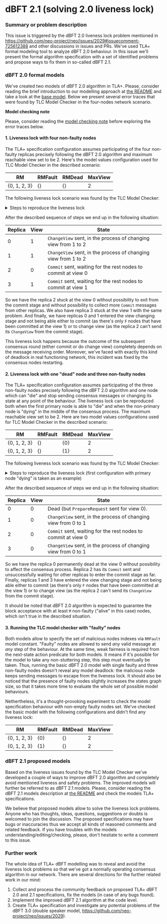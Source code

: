 # dBFT 2.1 (solving 2.0 liveness lock)

### Summary or problem description

This issue is triggered by the dBFT 2.0 liveness lock problem mentioned in
https://github.com/neo-project/neo/issues/2029#issuecomment-725612388 and other
discussions in issues and PRs. We've used TLA+ formal modeling tool to analyze
dBFT 2.0 behaviour. In this issue we'll present the formal algorithm specification
with a set of identified problems and propose ways to fix them in so-called dBFT 2.1.

### dBFT 2.0 formal models

We've created two models of dBFT 2.0 algorithm in TLA+. Please, consider reading
the brief introduction to our modelling approach at
[the README](https://github.com/roman-khimov/dbft/tree/master/formal-models/README.md#dbft-formal-models)
and take a look at the [base model](https://github.com/roman-khimov/dbft/tree/master/formal-models/dbft/dbft.tla).
Below we present several error traces that were found by TLC Model Checker in the
four-nodes network scenario.

**Model checking note**

Please, consider reading the [model checking note](https://github.com/roman-khimov/dbft/tree/master/formal-models#model-checking-note)
before exploring the error traces below.

#### 1. Liveness lock with four non-faulty nodes

The TLA+ specification configuration assumes participating of the four non-faulty
replicas precisely following the dBFT 2.0 algorithm and maximum reachable view set to be 2.
Here's the model values configuration used for TLC Model Checker in the described scenario:

| RM           | RMFault | RMDead | MaxView |
|--------------|---------|--------|---------|
| {0, 1, 2, 3} | {}      | {}     | 2       |

The following liveness lock scenario was found by the TLC Model Checker:

<details>
<summary>Steps to reproduce the liveness lock</summary>

1. The primary (at view 0) replica 0 sends the `PrepareRequest` message.
2. The primary (at view 0) replica 0 decides to change its view (possible on timeout) and sends the `ChangeView` message.
3. The backup (at view 0) replica 1 receives the `PrepareRequest` of view 0 and broadcasts its `PrepareResponse`.
4. The backup (at view 0) replica 1 decides to change its view (possible on timeout) and sends the `ChangeView` message.
5. The backup (at view 0) replica 2 receives the `PrepareRequest` of view 0 and broadcasts its `PrepareResponse`.
6. The backup (at view 0) replica 2 collects `M` prepare messages (from itself and replicas 0, 1) and broadcasts the `Commit` message for view 0.
7. The backup (at view 0) replica 3 decides to change its view (possible on timeout) and sends the `ChangeView` message.
8. The primary (at view 0) replica 0 collects `M` `ChangeView` messages (from itself and replicas 1, 3) and changes its view to 1.
9. The backup (at view 0) replica 1 collects `M` `ChangeView` messages (from itself and replicas 0, 3) and changes its view to 1.
10. The primary (at view 1) replica 1 sends the `PrepareRequest` message.
11. The backup (at view 1) replica 0 receives the `PrepareResuest` of view 1 and sends the `PrepareResponse`.
12. The backup (at view 1) replica 0 decides to change its view (possible on timeout) and sends the `ChangeView` message.
13. The primary (at view 1) replica 1 decides to change its view (possible on timeout) and sends the `ChangeView` message.
14. The backup (at view 0) replica 3 collects `M` `ChangeView` messages (from itself and replicas 0, 1) and changes its view to 1.
15. The backup (at view 1) replica 3 receives `PrepareRequest` of view 1 and broadcasts its `PrepareResponse`.
16. The backup (at view 1) replica 3 collects `M` prepare message and broadcasts the `Commit` message for view 1.
17. The rest of undelivered messages eventually reaches their receivers, but it doesn't change the node's states.

Here's the [TLC error trace](./base_deadlock1_dl.txt) attached.

</details>

After the described sequence of steps we end up in the following situation:
 
| Replica | View | State                                                          |
|---------|------|----------------------------------------------------------------|
| 0       | 1    | `ChangeView` sent, in the process of changing view from 1 to 2 |
| 1       | 1    | `ChangeView` sent, in the process of changing view from 1 to 2 |
| 2       | 0    | `Commit` sent, waiting for the rest nodes to commit at view 0  |
| 3       | 1    | `Commit` sent, waiting for the rest nodes to commit at view 1  |

So we have the replica 2 stuck at the view 0 without possibility to exit from the commit
stage and without possibility to collect more `Commit` messages from other replicas.
We also have replica 3 stuck at the view 1 with the same problem. And finally, we have
replicas 0 and 1 entered the view changing stage and not being able either to commit (as
there's only `F` nodes that have been committed at the view 1) or to change view (as the
replica 2 can't send its `ChangeView` from the commit stage).

This liveness lock happens because the outcome of the subsequent consensus round (either
commit or do change view) completely depends on the message receiving order. Moreover,
we've faced with exactly this kind of deadlock in real functioning network, this incident
was fixed by the consensus nodes restarting.
 
#### 2. Liveness lock with one "dead" node and three non-faulty nodes

The TLA+ specification configuration assumes participating of the three non-faulty
nodes precisely following the dBFT 2.0 algorithm and one node which can "die" and stop sending
consensus messages or changing its state at any point of the behaviour. The liveness lock can
be reproduced both when the first primary node is able to "die" and when the non-primary node
is "dying" in the middle of the consensus process. The maximum reachable view set to be 2. 
Here are two model values configurations used for TLC Model Checker in the described scenario:

| RM           | RMFault | RMDead | MaxView |
|--------------|---------|--------|---------|
| {0, 1, 2, 3} | {}      | {0}    | 2       |
| {0, 1, 2, 3} | {}      | {1}    | 2       |


The following liveness lock scenario was found by the TLC Model Checker:

<details>
<summary>Steps to reproduce the liveness lock (first configuration with primary node "dying" is taken as an example)</summary>

1. The primary (at view 0) replica 0 sends the `PrepareRequest` message.
2. The primary (at view 0) replica is "dying" and can't send or handle any consensus messages further.
3. The backup (at view 0) replica 1 receives the `PrepareRequest` of view 0 and broadcasts its `PrepareResponse`.
4. The backup (at view 0) replica 1 decides to change its view (possible on timeout) and sends the `ChangeView` message.
5. The backup (at view 0) replica 2 receives the `PrepareRequest` of view 0 and broadcasts its `PrepareResponse`.
6. The backup (at view 0) replica 2 collects `M` prepare messages (from itself and replicas 0, 1) and broadcasts the `Commit` message for view 0.
7. The backup (at view 0) replica 3 decides to change its view (possible on timeout) and sends the `ChangeView` message.

Here's the TLC error traces attached:
 * [TLC error trace for the first configuration (primary is "dying")](./base_deadlock2_dl.txt)
 * [TLC error trace for the second configuration (non-primary is "dying")](./base_deadlock3_dl.txt)

</details>

After the described sequence of steps we end up in the following situation:
 
| Replica | View | State                                                          |
|---------|------|----------------------------------------------------------------|
| 0       | 0    | Dead (but `PrepareRequest` sent for view 0).                   |
| 1       | 0    | `ChangeView` sent, in the process of changing view from 0 to 1 |
| 2       | 0    | `Commit` sent, waiting for the rest nodes to commit at view 0  |
| 3       | 0    | `ChangeView` sent, in the process of changing view from 0 to 1 |

So we have the replica 0 permanently dead at the view 0 without possibility to affect
the consensus process. Replica 2 has its `Commit` sent and unsuccessfully waiting for
other replicas to enter the commit stage as far. Finally, replicas 1 and 3 have entered
the view changing stage and not being able either to commit (as there's only `F` nodes
that have been committed at the view 1) or to change view (as the replica 2 can't send
its `ChangeView` from the commit stage).

It should be noted that dBFT 2.0 algorithm is expected to guarantee the block acceptance
with at least `M` non-faulty ("alive" in this case) nodes, which isn't true in the
described situation.

#### 3. Running the TLC model checker with "faulty" nodes

Both models allow to specify the set of malicious nodes indexes via `RMFault` model
constant. "Faulty" nodes are allowed to send *any* valid message at *any* step of
the behaviour. At the same time, weak fairness is required from the next-state
action predicate for both models. It means if it's possible for the model to take
any non-stuttering step, this step must eventually be taken. Thus, running the
basic dBFT 2.0 model with single faulty and three non-faulty nodes doesn't reveal
any model deadlock: the malicious node keeps sending messages to escape
from the liveness lock. It should also be noticed that the presence of faulty
nodes slightly increases the states graph size, so that it takes more time to
evaluate the whole set of possible model behaviours.

Nethertheless, it's a thought-provoking experiment to check the model specification
behaviour with non-empty faulty nodes set. We've checked the basic model with the
following configurations and didn't find any liveness lock:

| RM           | RMFault | RMDead | MaxView |
|--------------|---------|--------|---------|
| {0, 1, 2, 3} | {0}      | {}    | 2       |
| {0, 1, 2, 3} | {1}      | {}    | 2       |

### dBFT 2.1 proposed models

Based on the liveness issues found by the TLC Model Checker we've developed a couple
of ways to improve dBFT 2.0 algorithm and completely avoid mentioned liveness and
safety problems. The improved models will further be referred to as dBFT 2.1 models.
Please, consider reading the dBFT 2.1 models description at
[the README](https://github.com/roman-khimov/dbft/tree/master/formal-models/README.md#proposed-dbft-21-models)
and check the models TLA+ specifications.

We believe that proposed models allow to solve the liveness lock problems. Anyone
who has thoughts, ideas, questions, suggestions or doubts is welcomed to join the
discussion. The proposed specifications may have bugs or inaccuracies thus we
accept all kinds of reasoned comments and related feedback. If you have troubles
with the models understanding/editing/checking, please, don't hesitate to write a
comment to this issue.

### Further work

The whole idea of TLA+ dBFT modelling was to reveal and avoid the liveness lock
problems so that we've got a normally operating consensus algorithm in our
network. There are several directions for the further related work in our mind:

1. Collect and process the community feedback on proposed TLA+ dBFT 2.0 and 2.1
  specifications, fix the models (in case of any bugs found).
2. Implement the improved dBFT 2.1 algorithm at the code level.
3. Create TLA+ specification and investigate any potential problems of the dBFT 3.0
  (double speaker model, https://github.com/neo-project/neo/issues/2029).